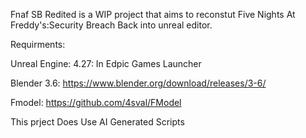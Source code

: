 Fnaf SB Redited is a WIP project that aims to reconstut Five Nights At Freddy's:Security Breach Back into unreal editor.

Requirments:

Unreal Engine: 4.27: In Edpic Games Launcher

Blender 3.6: https://www.blender.org/download/releases/3-6/

Fmodel: https://github.com/4sval/FModel

This prject Does Use AI Generated Scripts
